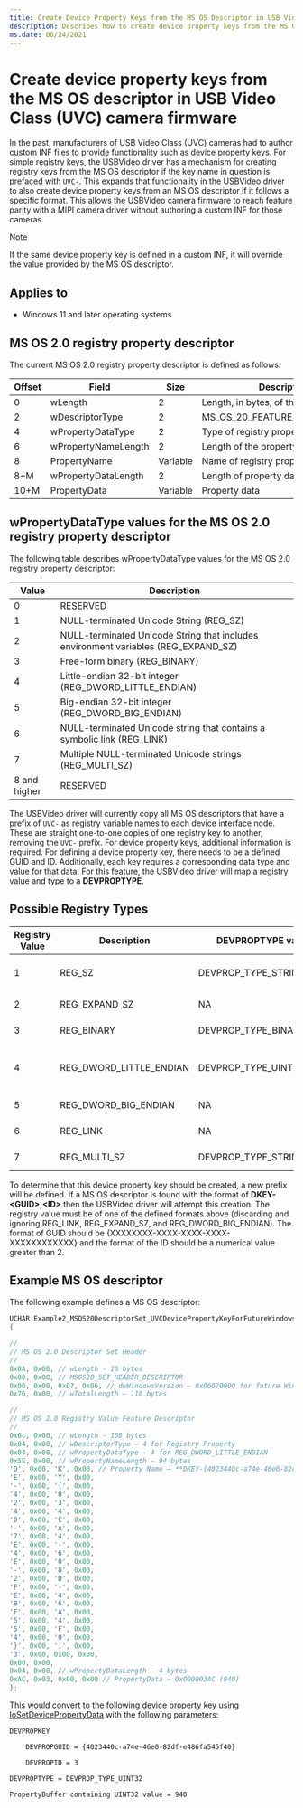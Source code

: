 ```yaml
---
title: Create Device Property Keys from the MS OS Descriptor in USB Video Class (UVC) Camera Firmware
description: Describes how to create device property keys from the MS OS descriptor in USB Video Class (UVC) camera firmware.
ms.date: 06/24/2021
---
```


# Create device property keys from the MS OS descriptor in USB Video Class (UVC) camera firmware

In the past, manufacturers of USB Video Class (UVC) cameras had to author custom INF files to provide functionality such as device property keys. For simple registry keys, the USBVideo driver has a mechanism for creating registry keys from the MS OS descriptor if the key name in question is prefaced with `UVC-`. This expands that functionality in the USBVideo driver to also create device property keys from an MS OS descriptor if it follows a specific format. This allows the USBVideo camera firmware to reach feature parity with a MIPI camera driver without authoring a custom INF for those cameras.

> [!NOTE]
> If the same device property key is defined in a custom INF, it will override the value provided by the MS OS descriptor.

## Applies to

- Windows 11 and later operating systems

## MS OS 2.0 registry property descriptor

The current MS OS 2.0 registry property descriptor is defined as follows:

| Offset | Field | Size | Description |
|--|--|--|--|
| 0 | wLength | 2 | Length, in bytes, of this descriptor. |
| 2 | wDescriptorType | 2 | MS_OS_20_FEATURE_REG_PROPERTY |
| 4 | wPropertyDataType| 2 | Type of registry property |
| 6 | wPropertyNameLength | 2 | Length of the property name. |
| 8 | PropertyName | Variable | Name of registry property. |
| 8+M | wPropertyDataLength | 2 | Length of property data |
| 10+M | PropertyData | Variable | Property data |

## wPropertyDataType values for the MS OS 2.0 registry property descriptor

The following table describes wPropertyDataType values for the MS OS 2.0 registry property descriptor:

| Value | Description |
|--|--|
| 0 | RESERVED |
| 1 | NULL-terminated Unicode String (REG_SZ) |
| 2 | NULL-terminated Unicode String that includes environment variables (REG_EXPAND_SZ) |
| 3 | Free-form binary (REG_BINARY) |
| 4 | Little-endian 32-bit integer (REG_DWORD_LITTLE_ENDIAN) |
| 5 | Big-endian 32-bit integer (REG_DWORD_BIG_ENDIAN) |
| 6 | NULL-terminated Unicode string that contains a symbolic link (REG_LINK) |
| 7 | Multiple NULL-terminated Unicode strings (REG_MULTI_SZ) |
| 8 and higher | RESERVED |

The USBVideo driver will currently copy all MS OS descriptors that have a prefix of `UVC-` as registry variable names to each device interface node. These are straight one-to-one copies of one registry key to another, removing the `UVC-` prefix. For device property keys, additional information is required. For defining a device property key, there needs to be a defined GUID and ID. Additionally, each key requires a corresponding data type and value for that data. For this feature, the USBVideo driver will map a registry value and type to a **DEVPROPTYPE**.

## Possible Registry Types

| Registry Value | Description | DEVPROPTYPE value | Description |
|--|--|--|--|
| 1 | REG_SZ | DEVPROP_TYPE_STRING | Null-terminated string |
| 2 | REG_EXPAND_SZ | NA | Not supported |
| 3 | REG_BINARY | DEVPROP_TYPE_BINARY | Custom binary data |
| 4 | REG_DWORD_LITTLE_ENDIAN | DEVPROP_TYPE_UINT32 | 32-bit unsigned int (ULONG32) |
| 5 | REG_DWORD_BIG_ENDIAN | NA | Not supported |
| 6 | REG_LINK | NA | Not supported |
| 7 | REG_MULTI_SZ | DEVPROP_TYPE_STRING_LIST | Multi-sz string list |

To determine that this device property key should be created, a new prefix will be defined. If a MS OS descriptor is found with the format of **DKEY-\<GUID\>,\<ID\>** then the USBVideo driver will attempt this creation. The registry value must be of one of the defined formats above (discarding and ignoring REG_LINK, REG_EXPAND_SZ, and REG_DWORD_BIG_ENDIAN). The format of GUID should be {XXXXXXXX-XXXX-XXXX-XXXX-XXXXXXXXXXXX} and the format of the ID should be a numerical value greater than 2.

## Example MS OS descriptor

The following example defines a MS OS descriptor:

```cpp
UCHAR Example2_MSOS20DescriptorSet_UVCDevicePropertyKeyForFutureWindows\[0x3C\] =
{

//
// MS OS 2.0 Descriptor Set Header
//
0x0A, 0x00, // wLength - 10 bytes
0x00, 0x00, // MSOS20_SET_HEADER_DESCRIPTOR
0x00, 0x00, 0x0?, 0x06, // dwWindowsVersion – 0x060?0000 for future Windows version
0x76, 0x00, // wTotalLength – 118 bytes

//
// MS OS 2.0 Registry Value Feature Descriptor
//
0x6c, 0x00, // wLength - 108 bytes
0x04, 0x00, // wDescriptorType – 4 for Registry Property
0x04, 0x00, // wPropertyDataType - 4 for REG_DWORD_LITTLE_ENDIAN
0x5E, 0x00, // wPropertyNameLength – 94 bytes
'D', 0x00, 'K', 0x00, // Property Name – **DKEY-{4023440c-a74e-46e0-82df-e486fa545f40},3**
'E', 0x00, 'Y', 0x00,
'-', 0x00, '{', 0x00,
'4', 0x00, '0', 0x00,
'2', 0x00, '3', 0x00,
'4', 0x00, '4', 0x00,
'0', 0x00, 'C', 0x00,
'-', 0x00, 'A', 0x00,
'7', 0x00, '4', 0x00,
'E', 0x00, '-', 0x00,
'4', 0x00, '6', 0x00,
'E', 0x00, '0', 0x00,
'-', 0x00, '8', 0x00,
'2', 0x00, 'D', 0x00,
'F', 0x00, '-', 0x00,
'E', 0x00, '4', 0x00,
'8', 0x00, '6', 0x00,
'F', 0x00, 'A', 0x00,
'5', 0x00, '4', 0x00,
'5', 0x00, 'F', 0x00,
'4', 0x00, '0', 0x00,
'}', 0x00, ',', 0x00,
'3', 0x00, 0x00, 0x00,
0x00, 0x00,
0x04, 0x00, // wPropertyDataLength – 4 bytes
0xAC, 0x03, 0x00, 0x00 // PropertyData – 0x000003AC (940)
};
```

This would convert to the following device property key using [IoSetDevicePropertyData](/windows-hardware/drivers/ddi/wdm/nf-wdm-iosetdevicepropertydata) with the following parameters:

```output
DEVPROPKEY

    DEVPROPGUID = {4023440c-a74e-46e0-82df-e486fa545f40}

    DEVPROPID = 3

DEVPROPTYPE = DEVPROP_TYPE_UINT32

PropertyBuffer containing UINT32 value = 940
```
